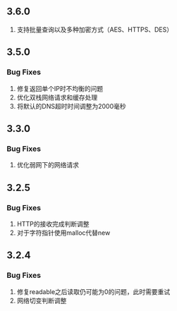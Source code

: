 ## 3.6.0
1. 支持批量查询以及多种加密方式（AES、HTTPS、DES）

## 3.5.0

### Bug Fixes

1. 修复返回单个IP时不均衡的问题
2. 优化双栈网络请求和缓存处理
3. 将默认的DNS超时时间调整为2000毫秒

## 3.3.0

### Bug Fixes

1. 优化弱网下的网络请求

## 3.2.5

### Bug Fixes

1. HTTP的接收完成判断调整
2. 对于字符指针使用malloc代替new


## 3.2.4

### Bug Fixes

1. 修复readable之后读取仍可能为0的问题，此时需要重试
2. 网络切变判断调整

